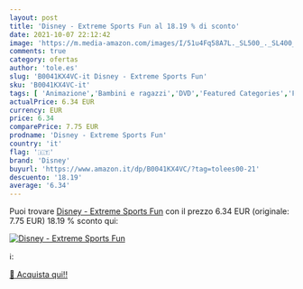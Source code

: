 ```yaml
---
layout: post
title: 'Disney - Extreme Sports Fun al 18.19 % di sconto'
date: 2021-10-07 22:12:42
image: 'https://m.media-amazon.com/images/I/51u4Fq58A7L._SL500_._SL400_.jpg'
comments: true
category: ofertas
author: 'tole.es'
slug: 'B0041KX4VC-it Disney - Extreme Sports Fun'
sku: 'B0041KX4VC-it'
tags: [ 'Animazione','Bambini e ragazzi','DVD','Featured Categories','Film','Film e TV','disney', ]
actualPrice: 6.34 EUR
currency: EUR
price: 6.34
comparePrice: 7.75 EUR
prodname: 'Disney - Extreme Sports Fun'
country: 'it'
flag: '🇮🇹'
brand: 'Disney'
buyurl: 'https://www.amazon.it/dp/B0041KX4VC/?tag=tolees00-21'
descuento: '18.19'
average: '6.34'
---
```


Puoi trovare [Disney - Extreme Sports Fun](https://www.amazon.it/dp/B0041KX4VC/?tag=tolees00-21) con il prezzo 6.34 EUR (originale: 7.75 EUR) 18.19 % sconto qui:

[![Disney - Extreme Sports Fun](https://m.media-amazon.com/images/I/51u4Fq58A7L._SL500_._SL400_.jpg)](https://www.amazon.it/dp/B0041KX4VC/?tag=tolees00-21)

ℹ️:


[🛒 Acquista qui!!](https://www.amazon.it/dp/B0041KX4VC/?tag=tolees00-21)
